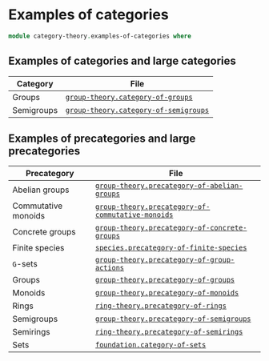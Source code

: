 # Examples of categories

```agda
module category-theory.examples-of-categories where
```

## Examples of categories and large categories

| Category | File                                                                            |
| ---------------- | ------------------------------------------------------------------------------- |
| Groups           | [`group-theory.category-of-groups`](group-theory.category-of-groups.md)         |
| Semigroups       | [`group-theory.category-of-semigroups`](group-theory.category-of-semigroups.md) |

## Examples of precategories and large precategories

| Precategory | File                                                                                                    |
| ------------------- | ------------------------------------------------------------------------------------------------------- |
| Abelian groups      | [`group-theory.precategory-of-abelian-groups`](group-theory.precategory-of-abelian-groups.md)           |
| Commutative monoids | [`group-theory.precategory-of-commutative-monoids`](group-theory.precategory-of-commutative-monoids.md) |
| Concrete groups     | [`group-theory.precategory-of-concrete-groups`](group-theory.precategory-of-concrete-groups.md)         |
| Finite species      | [`species.precategory-of-finite-species`](species.precategory-of-finite-species.md)                     |
| `G`-sets            | [`group-theory.precategory-of-group-actions`](group-theory.precategory-of-group-actions.md)             |
| Groups              | [`group-theory.precategory-of-groups`](group-theory.precategory-of-groups.md)                           |
| Monoids             | [`group-theory.precategory-of-monoids`](group-theory.precategory-of-monoids.md)                         |
| Rings               | [`ring-theory.precategory-of-rings`](ring-theory.precategory-of-rings.md)                               |
| Semigroups          | [`group-theory.precategory-of-semigroups`](group-theory.precategory-of-semigroups.md)                   |
| Semirings           | [`ring-theory.precategory-of-semirings`](ring-theory.precategory-of-semirings.md)                       |
| Sets                | [`foundation.category-of-sets`](foundation.category-of-sets.md)                                         |
